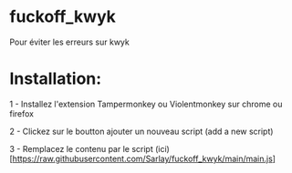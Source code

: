 # fuckoff_kwyk
Pour éviter les erreurs sur kwyk



# Installation:
1 - Installez l'extension Tampermonkey ou Violentmonkey sur chrome ou firefox

2 - Clickez sur le boutton ajouter un nouveau script (add a new script)

3 - Remplacez le contenu par le script (ici)[https://raw.githubusercontent.com/Sarlay/fuckoff_kwyk/main/main.js]
